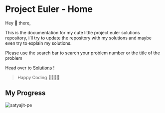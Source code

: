 # Project Euler - Home

Hey 👋 there,

This is the documentation for my cute little project euler solutions repository, i'll try to update the repository with my solutions and maybe even try to explain my solutions.

Please use the search bar to search your problem number or the title of the problem

Head over to [Solutions](solutions.md) !

> Happy Coding 👩‍💻👨‍💻

## My Progress

![satyajit-pe](https://projecteuler.net/profile/satyajitghana.png)
